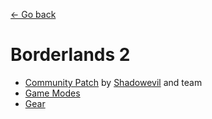 [← Go back](https://github.com/bugworm/Categories/wiki)
# Borderlands 2
* [Community Patch](https://github.com/bugworm/Categories/wiki/Community-Patch) by [Shadowevil](https://github.com/BLCM/BLCMods/tree/master/Borderlands%202%20mods/Shadowevil) and team
* [Game Modes](https://github.com/bugworm/Categories/wiki/Game-Modes)
* [Gear](https://github.com/bugworm/Categories/wiki/Gear)
